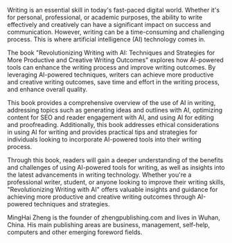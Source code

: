 
Writing is an essential skill in today's fast-paced digital world. Whether it's for personal, professional, or academic purposes, the ability to write effectively and creatively can have a significant impact on success and communication. However, writing can be a time-consuming and challenging process. This is where artificial intelligence (AI) technology comes in.

The book "Revolutionizing Writing with AI: Techniques and Strategies for More Productive and Creative Writing Outcomes" explores how AI-powered tools can enhance the writing process and improve writing outcomes. By leveraging AI-powered techniques, writers can achieve more productive and creative writing outcomes, save time and effort in the writing process, and enhance overall quality.

This book provides a comprehensive overview of the use of AI in writing, addressing topics such as generating ideas and outlines with AI, optimizing content for SEO and reader engagement with AI, and using AI for editing and proofreading. Additionally, this book addresses ethical considerations in using AI for writing and provides practical tips and strategies for individuals looking to incorporate AI-powered tools into their writing process.

Through this book, readers will gain a deeper understanding of the benefits and challenges of using AI-powered tools for writing, as well as insights into the latest advancements in writing technology. Whether you're a professional writer, student, or anyone looking to improve their writing skills, "Revolutionizing Writing with AI" offers valuable insights and guidance for achieving more productive and creative writing outcomes through AI-powered techniques and strategies.

MingHai Zheng is the founder of zhengpublishing.com and lives in Wuhan, China. His main publishing areas are business, management, self-help, computers and other emerging foreword fields.
